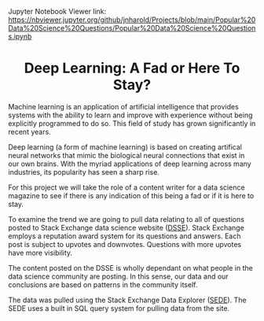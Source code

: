 Jupyter Notebook Viewer link:
https://nbviewer.jupyter.org/github/jnharold/Projects/blob/main/Popular%20Data%20Science%20Questions/Popular%20Data%20Science%20Questions.ipynb

# <center> Deep Learning:   A Fad or Here To Stay?</center>

Machine learning is an application of artificial intelligence that provides systems with the ability to learn and improve with experience without being explicitly programmed to do so.  This field of study has grown significantly in recent years.  

Deep learning (a form of machine learning) is based on creating artifical neural networks that mimic the biological neural connections that exist in our own brains.  With the myriad applications of deep learning across many industries, its popularity has seen a sharp rise.

For this project we will take the role of a content writer for a data science magazine to see if there is any indication of this being a fad or if it is here to stay.  

To examine the trend we are going to pull data relating to all of questions posted to Stack Exchange data science website ([DSSE](https://datascience.stackexchange.com)).  Stack Exchange employs a reputation award system for its questions and answers. Each post is subject to upvotes and downvotes. Questions with more upvotes have more visibility.  

The content posted on the DSSE is wholly dependant on what people in the data science community are posting.  In this sense, our data and our conclusions are based on patterns in the community itself.  

The data was pulled using the Stack Exchange Data Explorer ([SEDE](https://data.stackexchange.com/datascience/query/new)).  The SEDE uses a built in SQL query system for pulling data from the site.  

